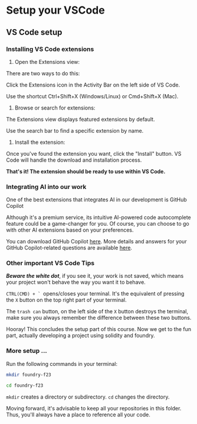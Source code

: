 # Setup your VSCode

## VS Code setup

### Installing VS Code extensions

1. Open the Extensions view:

There are two ways to do this:

Click the Extensions icon in the Activity Bar on the left side of VS Code.

Use the shortcut Ctrl+Shift+X (Windows/Linux) or Cmd+Shift+X (Mac).

1. Browse or search for extensions:

The Extensions view displays featured extensions by default.

Use the search bar to find a specific extension by name.

1. Install the extension:

Once you've found the extension you want, click the "Install" button.
VS Code will handle the download and installation process.

**That's it! The extension should be ready to use within VS Code.**

### Integrating AI into our work

One of the best extensions that integrates AI in our development is GitHub Copilot

Although it's a premium service, its intuitive AI-powered code autocomplete feature could be a game-changer for you. Of course, you can choose to go with other AI extensions based on your preferences.

You can download GitHub Copilot [here](https://marketplace.visualstudio.com/items?itemName=GitHub.copilot). More details and answers for your GitHub Copilot-related questions are available [here](https://github.com/features/copilot/?editor=vscode#faq).

### Other important VS Code Tips

**_Beware the white dot_**, if you see it, your work is not saved, which means your project won't behave the way you want it to behave.

``CTRL(CMD) + ` ``opens/closes your terminal. It's the equivalent of pressing the `X` button on the top right part of your terminal.

The `trash can` button, on the left side of the `X` button destroys the terminal, make sure you always remember the difference between these two buttons.

Hooray! This concludes the setup part of this course. Now we get to the fun part, actually developing a project using solidity and foundry.

### More setup ...

Run the following commands in your terminal:

```bash
mkdir foundry-f23

cd foundry-f23
```

`mkdir` creates a directory or subdirectory.
`cd` changes the directory.

Moving forward, it's advisable to keep all your repositories in this folder. Thus, you'll always have a place to reference all your code.

